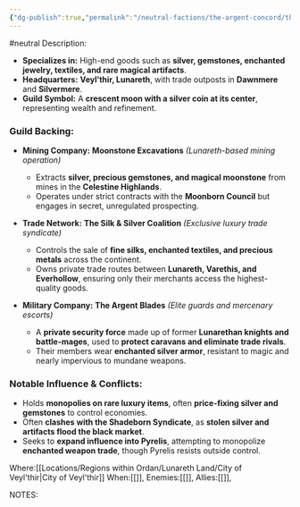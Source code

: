```yaml
---
{"dg-publish":true,"permalink":"/neutral-factions/the-argent-concord/the-argent-concord/"}
---
```


#neutral 
Description:
- **Specializes in:** High-end goods such as **silver, gemstones, enchanted jewelry, textiles, and rare magical artifacts**.
- **Headquarters:** **Veyl’thir, Lunareth**, with trade outposts in **Dawnmere** and **Silvermere**.
- **Guild Symbol:** A **crescent moon with a silver coin at its center**, representing wealth and refinement.

### **Guild Backing:**

- **Mining Company:** **Moonstone Excavations** _(Lunareth-based mining operation)_
    
    - Extracts **silver, precious gemstones, and magical moonstone** from mines in the **Celestine Highlands**.
    - Operates under strict contracts with the **Moonborn Council** but engages in secret, unregulated prospecting.
- **Trade Network:** **The Silk & Silver Coalition** _(Exclusive luxury trade syndicate)_
    
    - Controls the sale of **fine silks, enchanted textiles, and precious metals** across the continent.
    - Owns private trade routes between **Lunareth, Varethis, and Everhollow**, ensuring only their merchants access the highest-quality goods.
- **Military Company:** **The Argent Blades** _(Elite guards and mercenary escorts)_
    
    - A **private security force** made up of former **Lunarethan knights and battle-mages**, used to **protect caravans and eliminate trade rivals**.
    - Their members wear **enchanted silver armor**, resistant to magic and nearly impervious to mundane weapons.

### **Notable Influence & Conflicts:**

- Holds **monopolies on rare luxury items**, often **price-fixing silver and gemstones** to control economies.
- Often **clashes with the Shadeborn Syndicate**, as **stolen silver and artifacts flood the black market**.
- Seeks to **expand influence into Pyrelis**, attempting to monopolize **enchanted weapon trade**, though Pyrelis resists outside control.

Where:[[Locations/Regions within Ordan/Lunareth Land/City of Veyl'thir\|City of Veyl'thir]]
When:[[]],
Enemies:[[]],
Allies:[[]],


NOTES: